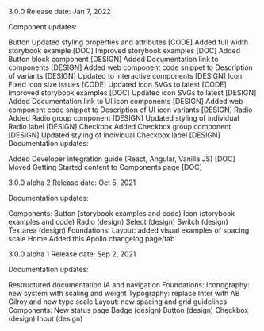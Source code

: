 3.0.0
Release date: Jan 7, 2022

Component updates:

Button
Updated styling properties and attributes [CODE]
Added full width storybook example [DOC]
Improved storybook examples [DOC]
Added Button block component [DESIGN]
Added Documentation link to components [DESIGN]
Added web component code snippet to Description of variants [DESIGN]
Updated to interactive components [DESIGN]
Icon
Fixed icon size issues [CODE]
Updated icon SVGs to latest [CODE]
Improved storybook examples [DOC]
Updated icon SVGs to latest [DESIGN]
Added Documentation link to UI icon components [DESIGN]
Added web component code snippet to Description of UI icon variants [DESIGN]
Radio
Added Radio group component [DESIGN]
Updated styling of individual Radio label [DESIGN]
Checkbox
Added Checkbox group component [DESIGN]
Updated styling of individual Checkbox label [DESIGN]
Documentation updates:

Added Developer integration guide (React, Angular, Vanilla JS) [DOC]
Moved Getting Started content to Components page [DOC]


3.0.0 alpha 2
Release date: Oct 5, 2021

Documentation updates:

Components:
Button (storybook examples and code)
Icon (storybook examples and code)
Radio (design)
Select (design)
Switch (design)
Textarea (design)
Foundations:
Layout: added visual examples of spacing scale
Home
Added this Apollo changelog page/tab


3.0.0 alpha 1
Release date: Sep 2, 2021

Documentation updates:

Restructured documentation IA and navigation
Foundations:
Iconography: new system with scaling and weight
Typography: replace Inter with AB Gilroy and new type scale
Layout: new spacing and grid guidelines
Components:
New status page
Badge (design)
Button (design)
Checkbox (design)
Input (design)